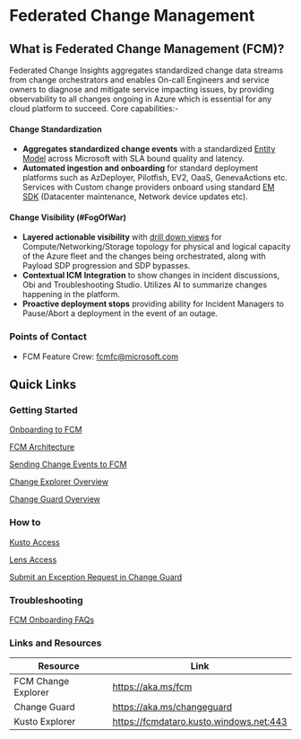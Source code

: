 # Federated Change Management

## What is Federated Change Management (FCM)?

Federated Change Insights aggregates standardized change data streams from change orchestrators and enables On-call Engineers and service owners to diagnose and mitigate service impacting issues, by providing observability to all changes ongoing in Azure which is essential for any cloud platform to succeed. Core capabilities:-

#### Change Standardization

- **Aggregates standardized change events** with a standardized [Entity Model](https://microsoft.sharepoint.com/:w:/t/SilverstoneProject/Eeqg50_nDm1ItTXBogvLcq8BybpPWO41X2Yq7FG-UTHlAA?e=5VSivg) across Microsoft with SLA bound quality and latency.
- **Automated ingestion and onboarding** for standard deployment platforms such as AzDeployer, Pilotfish, EV2, OaaS, GenevaActions etc. Services with Custom change providers onboard using standard [EM SDK](https://eng.ms/docs/products/fcm-engineering-hub/servicedocs/teamdocs/onboarding/entitymodelchangeeventssdk) (Datacenter maintenance, Network device updates etc).

#### Change Visibility (#FogOfWar)

- **Layered actionable visibility** with [drill down views](https://dataexplorer.azure.com/dashboards/d0357802-00ae-48c7-85a2-5cf02d98de77?p-_startTime=1hours&p-_endTime=now&p-_nodeid=all&p-_entityTypeNode=all&p-_changeType=all#08c31477-dfa3-43d3-9427-a6a57b228c43) for Compute/Networking/Storage topology for physical and logical capacity of the Azure fleet and the changes being orchestrated, along with Payload SDP progression and SDP bypasses.
- **Contextual ICM** **Integration** to show changes in incident discussions, Obi and Troubleshooting Studio. Utilizes AI to summarize changes happening in the platform.
- **Proactive deployment stops** providing ability for Incident Managers to Pause/Abort a deployment in the event of an outage.

### Points of Contact

- FCM Feature Crew: fcmfc@microsoft.com

## Quick Links

### Getting Started

[Onboarding to FCM](https://eng.ms/docs/products/fcm-engineering-hub/onboard/description)

[FCM Architecture](https://eng.ms/docs/products/fcm-engineering-hub/onboard/fcmarchitecture/fcmarchitecture)

[Sending Change Events to FCM](https://eng.ms/docs/products/fcm-engineering-hub/onboard/fcmarchitecture/fcmarchitecture)

[Change Explorer Overview](https://eng.ms/docs/products/fcm-engineering-hub/changeexplorer/changeexploreroverview)

[Change Guard Overview](https://eng.ms/docs/products/fcm-engineering-hub/changeguard/changeguardoverview)

### How to

[Kusto Access](https://eng.ms/docs/products/fcm-engineering-hub/onboard/fcmarchitecture/kusto/kusto)

[Lens Access](https://eng.ms/docs/products/fcm-engineering-hub/onboard/fcmarchitecture/lensexplorer)

[Submit an Exception Request in Change Guard](https://eng.ms/docs/products/fcm-engineering-hub/changeguard/gettingstarted)

<!--UPDATE-->

### Troubleshooting

[FCM Onboarding FAQs](https://eng.ms/docs/products/fcm-engineering-hub/faq/faq)

<!--[Change Guard Exception Requests FAQs]()-->

### Links and Resources

| Resource | Link |
| --- | --- |
| FCM Change Explorer | https://aka.ms/fcm |
| Change Guard | https://aka.ms/changeguard |
| Kusto Explorer | https://fcmdataro.kusto.windows.net:443 |